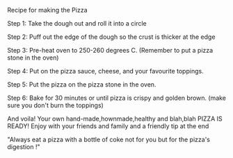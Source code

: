 Recipe for making the Pizza

Step 1: Take the dough out and roll it into a circle

Step 2: Puff out the edge of the dough so the crust is thicker at the edge

Step 3: Pre-heat oven to 250-260 degrees C. (Remember to put a pizza stone in the oven)

Step 4: Put on the pizza sauce, cheese, and  your favourite toppings.

Step 5: Put the pizza on the pizza stone in the oven.

Step 6: Bake for 30 minutes or until pizza is crispy and golden brown. (make sure you don't burn the toppings)

And voila! Your own hand-made,hownmade,healthy and blah,blah PIZZA IS READY! 
Enjoy with your friends and family and a friendly tip at the end

"Always eat a pizza with a bottle of coke not for you but for the pizza's digestion !"